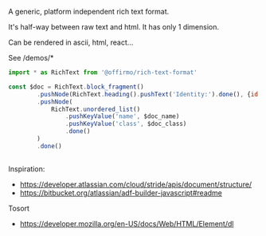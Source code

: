 A generic, platform independent rich text format.

It's half-way between raw text and html. It has only 1 dimension.

Can be rendered in ascii, html, react...

See /demos/*

```js
import * as RichText from '@offirmo/rich-text-format'

const $doc = RichText.block_fragment()
		.pushNode(RichText.heading().pushText('Identity:').done(), {id: 'header'})
		.pushNode(
			RichText.unordered_list()
				.pushKeyValue('name', $doc_name)
				.pushKeyValue('class', $doc_class)
				.done()
		)
		.done()
		
```

Inspiration:
* https://developer.atlassian.com/cloud/stride/apis/document/structure/
* https://bitbucket.org/atlassian/adf-builder-javascript#readme


Tosort
* https://developer.mozilla.org/en-US/docs/Web/HTML/Element/dl
